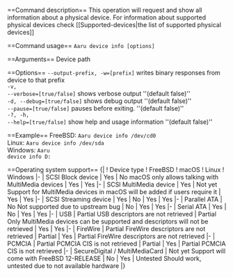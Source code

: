 ==Command description==
This operation will request and show all information about a physical device. For information about supported physical devices check [[Supported-devices|the list of supported physical devices]]

==Command usage==
<code>Aaru device info [options] <device-path></code>

==Arguments==
<code><device-path></code> Device path<br />

==Options==
<code>--output-prefix, -w=[prefix]</code> writes binary responses from device to that prefix <br />
<code>-v, --verbose=[true/false]</code> shows verbose output ''(default false)''<br />
<code>-d, --debug=[true/false]</code> shows debug output ''(default false)''<br />
<code>--pause=[true/false]</code> pauses before exiting. ''(default false)''<br />
<code>-?, -h, --help=[true/false]</code> show help and usage information ''(default false)''<br />


==Example==
FreeBSD: <code>Aaru device info /dev/cd0</code><br />
Linux: <code>Aaru device info /dev/sda</code><br />
Windows: <code>Aaru device info D:</code><br />

==Operating system support==
{|
! Device type
! FreeBSD
! macOS
! Linux
! Windows
|-
| SCSI Block device
| Yes
| No <ref name="macOS permissions">macOS only allows talking with MultiMedia devices</ref>
| Yes
| Yes
|-
| SCSI MultiMedia device
| Yes
| Not yet <ref name="macOS users">Support for MultiMedia devices in macOS will be added if users require it</ref>
| Yes
| Yes
|-
| SCSI Streaming device
| Yes
| No <ref name="macOS permissions"/>
| Yes
| Yes
|-
| Parallel ATA
| No <ref name="FreeBSD bug">Not supported due to upstream bug</ref>
| No <ref name="macOS permissions"/>
| Yes
| Yes
|-
| Serial ATA
| Yes
| No <ref name="macOS permissions"/>
| Yes
| Yes
|-
| USB
| Partial <ref name="usb">USB descriptors are not retrieved</ref>
| Partial <ref name="macOS">Only MultiMedia devices can be supported and descriptors will not be retrieved</ref>
| Yes
| Yes
|-
| FireWire
| Partial <ref name="firewire">FireWire descriptors are not retrieved</ref>
| Partial <ref name="macOS"/>
| Yes
| Partial <ref name="firewire">FireWire descriptors are not retrieved</ref>
|-
| PCMCIA
| Partial <ref name="pcmcia">PCMCIA CIS is not retrieved</ref>
| Partial <ref name="macOS"/>
| Yes
| Partial <ref name="pcmcia">PCMCIA CIS is not retrieved</ref>
|-
| SecureDigital / MultiMediaCard
| Not yet <ref name="FreeBSD sd">Support will come with FreeBSD 12-RELEASE</ref>
| No <ref name="macOS permissions"/>
| Yes
| Untested <ref name="Windows sd">Should work, untested due to not available hardware</ref>
|}

<references/>